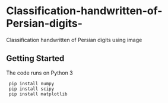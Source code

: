 # Classification-handwritten-of-Persian-digits-
Classification handwritten of Persian digits using image 

## Getting Started
 The code runs on Python 3
     
     pip install numpy
     pip install scipy
     pip install matplotlib
     
